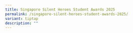 ```yaml
---
title: Singapore Silent Heroes Student Awards 2025
permalink: /singapore-silent-heroes-student-awards-2025/
variant: tiptap
description: ""
---
```

